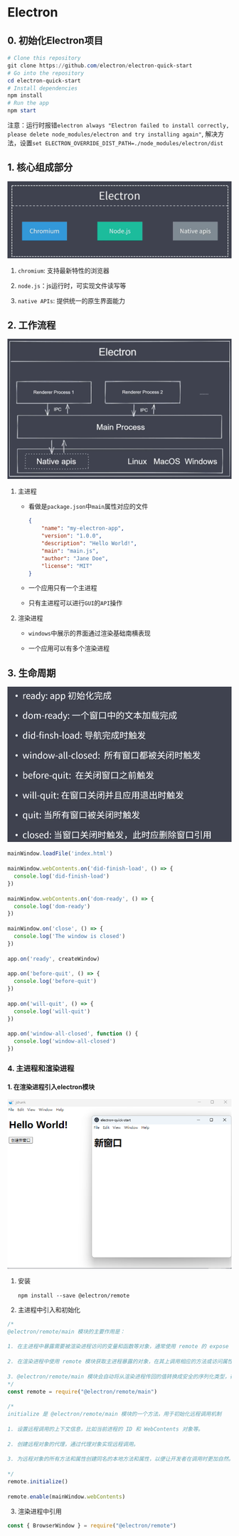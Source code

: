 # Electron

## 0. 初始化Electron项目

```powershell
# Clone this repository
git clone https://github.com/electron/electron-quick-start
# Go into the repository
cd electron-quick-start
# Install dependencies
npm install
# Run the app
npm start
```

注意：运行时报错`electron always "Electron failed to install correctly, please delete node_modules/electron and try installing again"`, 解决方法，设置`set ELECTRON_OVERRIDE_DIST_PATH=./node_modules/electron/dist`

## 1. 核心组成部分

![](./image/electron.PNG)

1. `chromium`: 支持最新特性的浏览器

2. `node.js`：js运行时，可实现文件读写等

3. `native APIs`: 提供统一的原生界面能力

## 2. 工作流程

![](./image/electron工作流程.PNG)

1. 主进程

    - 看做是`package.json`中`main`属性对应的文件

        ```json
        {
            "name": "my-electron-app",
            "version": "1.0.0",
            "description": "Hello World!",
            "main": "main.js",
            "author": "Jane Doe",
            "license": "MIT"
        }
        ```

    - 一个应用只有一个主进程

    - 只有主进程可以进行`GUI`的`API`操作

2. 渲染进程

    - `windows`中展示的界面通过渲染基础南横表现

    - 一个应用可以有多个渲染进程

## 3. 生命周期

![](./image/electron生命周期.PNG)

```js
mainWindow.loadFile('index.html')

mainWindow.webContents.on('did-finish-load', () => {
  console.log('did-finish-load')
})

mainWindow.webContents.on('dom-ready', () => {
  console.log('dom-ready')
})

mainWindow.on('close', () => {
  console.log('The window is closed')
})

app.on('ready', createWindow)

app.on('before-quit', () => {
  console.log('before-quit')
})

app.on('will-quit', () => {
  console.log('will-quit')
})

app.on('window-all-closed', function () {
  console.log('window-all-closed')
})
```

### 4. 主进程和渲染进程

#### 1. 在渲染进程引入electron模块

![](./image/electron新建窗口.PNG)

1. 安装

    `npm install --save @electron/remote`

2. 主进程中引入和初始化

```js
/*
@electron/remote/main 模块的主要作用是：

1. 在主进程中暴露需要被渲染进程访问的变量和函数等对象，通常使用 remote 的 expose 方法来实现。

2. 在渲染进程中使用 remote 模块获取主进程暴露的对象，在其上调用相应的方法或访问属性等。

3. @electron/remote/main 模块会自动将从渲染进程传回的值转换成安全的序列化类型，在主进程中可以安全地进行操作，避免了出现安全问题。
*/ 
const remote = require("@electron/remote/main")

/* 
initialize 是 @electron/remote/main 模块的一个方法，用于初始化远程调用机制

1. 设置远程调用的上下文信息，比如当前进程的 ID 和 WebContents 对象等。

2. 创建远程对象的代理，通过代理对象实现远程调用。

3. 为远程对象的所有方法和属性创建同名的本地方法和属性，以便让开发者在调用时更加自然。

*/
remote.initialize()

remote.enable(mainWindow.webContents)
```

3. 渲染进程中引用

```js
const { BrowserWindow } = require("@electron/remote")
```